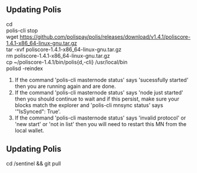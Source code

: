 ## Updating Polis

cd  
polis-cli stop  
wget https://github.com/polispay/polis/releases/download/v1.4.1/poliscore-1.4.1-x86_64-linux-gnu.tar.gz  
tar -xvf poliscore-1.4.1-x86_64-linux-gnu.tar.gz  
rm poliscore-1.4.1-x86_64-linux-gnu.tar.gz  
cp ~/poliscore-1.4.1/bin/polis{d,-cli} /usr/local/bin  
polisd -reindex  

1. If the command 'polis-cli masternode status' says 'sucessfully started' then you are running again and are done.  
2. If the command 'polis-cli masternode status' says 'node just started' then you should continue to wait and if this persist, make sure your blocks match the explorer and 'polis-cli mnsync status' says '"IsSynced": True'.  
3. If the command 'polis-cli masternode status' says 'invalid protocol' or 'new start' or 'not in list' then you will need to restart this MN from the local wallet.  

## Updating Polis
cd /sentinel && git pull  
